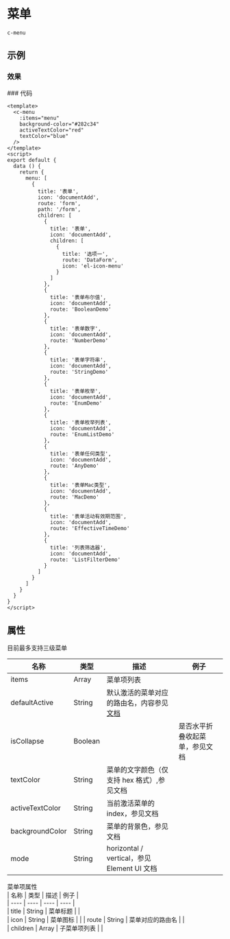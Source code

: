# 菜单

`c-menu`

## 示例

### 效果

<ClientOnly>
<Demo>
  <MenuDemo />
</Demo>
</ClientOnly>
### 代码

```vue
<template>
  <c-menu
    :items="menu"
    background-color="#282c34"
    activeTextColor="red"
    textColor="blue"
  />
</template>
<script>
export default {
  data () {
    return {
      menu: [
        {
          title: '表单',
          icon: 'documentAdd',
          route: 'form',
          path: '/form',
          children: [
            {
              title: '表单',
              icon: 'documentAdd',
              children: [
                {
                  title: '选项一',
                  route: 'DataForm',
                  icon: 'el-icon-menu'
                }
              ]
            },
            {
              title: '表单布尔值',
              icon: 'documentAdd',
              route: 'BooleanDemo'
            },
            {
              title: '表单数字',
              icon: 'documentAdd',
              route: 'NumberDemo'
            },
            {
              title: '表单字符串',
              icon: 'documentAdd',
              route: 'StringDemo'
            },
            {
              title: '表单枚举',
              icon: 'documentAdd',
              route: 'EnumDemo'
            },
            {
              title: '表单枚举列表',
              icon: 'documentAdd',
              route: 'EnumListDemo'
            },
            {
              title: '表单任何类型',
              icon: 'documentAdd',
              route: 'AnyDemo'
            },
            {
              title: '表单Mac类型',
              icon: 'documentAdd',
              route: 'MacDemo'
            },
            {
              title: '表单活动有效期范围',
              icon: 'documentAdd',
              route: 'EffectiveTimeDemo'
            },
            {
              title: '列表筛选器',
              icon: 'documentAdd',
              route: 'ListFilterDemo'
            }
          ]
        }
      ]
    }
  }
}
</script>
```

## 属性

目前最多支持三级菜单

| 名称            | 类型    | 描述                                                                                                   | 例子                           |
| --------------- | ------- | ------------------------------------------------------------------------------------------------------ | ------------------------------ |
| items           | Array   | 菜单项列表                                                                                             |                                |
| defaultActive   | String  | 默认激活的菜单对应的路由名，内容参见<a href="https://element.eleme.cn/#/zh-CN/component/menu">文档</a> |                                |
| isCollapse      | Boolean |                                                                                                        | 是否水平折叠收起菜单，参见文档 |
| textColor       | String  | 菜单的文字颜色（仅支持 hex 格式）,参见文档                                                             |                                |
| activeTextColor | String  | 当前激活菜单的 index，参见文档                                                                         |                                |
| backgroundColor | String  | 菜单的背景色，参见文档                                                                                 |                                |
| mode            | String  | horizontal / vertical，参见 Element UI 文档                                                            |                                |

菜单项属性  
| 名称 | 类型 | 描述 | 例子 |  
| ---- | ---- | ---- | ---- |  
| title | String | 菜单标题 | |  
| icon | String | 菜单图标 | |
| route | String | 菜单对应的路由名 | |  
| children | Array | 子菜单项列表 | |
